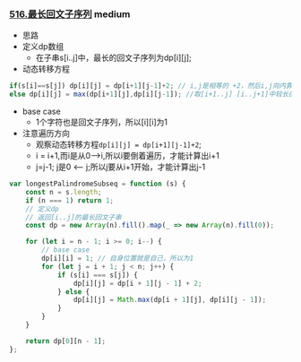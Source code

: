 ### [516.最长回文子序列](https://leetcode.cn/problems/longest-palindromic-subsequence/) <Badge type="warning">medium</Badge>

- 思路
- 定义dp数组
	- 在子串s[i..j]中，最长的回文子序列为dp[i][j];
- 动态转移方程
```js
if(s[i]==s[j]) dp[i][j] = dp[i+1][j-1]+2; // i,j是相等的 +2，然后i,j向内靠拢
else dp[i][j] = max(dp[i+1][j],dp[i][j-1]); //取[i+1..j] [i..j+1]中较长的
```
- base case
	- 1个字符也是回文子序列，所以[i][i]为1
- 注意遍历方向
	- 观察动态转移方程`dp[i][j] = dp[i+1][j-1]+2`;
	- i = i+1,而i是从0-->i,所以i要倒着遍历，才能计算出i+1
	- j=j-1; j是0 <-- j;所以j要从i+1开始，才能计算出j-1

```js
var longestPalindromeSubseq = function (s) {
    const n = s.length;
    if (n === 1) return 1;
    // 定义dp
    // 返回[i..j]的最长回文子串
    const dp = new Array(n).fill().map(_ => new Array(n).fill(0));

    for (let i = n - 1; i >= 0; i--) {
        // base case
        dp[i][i] = 1; // 自身位置就是自己，所以为1 
        for (let j = i + 1; j < n; j++) {
            if (s[i] === s[j]) {
                dp[i][j] = dp[i + 1][j - 1] + 2;
            } else {
                dp[i][j] = Math.max(dp[i + 1][j], dp[i][j - 1]);
            }
        }
    }

    return dp[0][n - 1];
};
```
